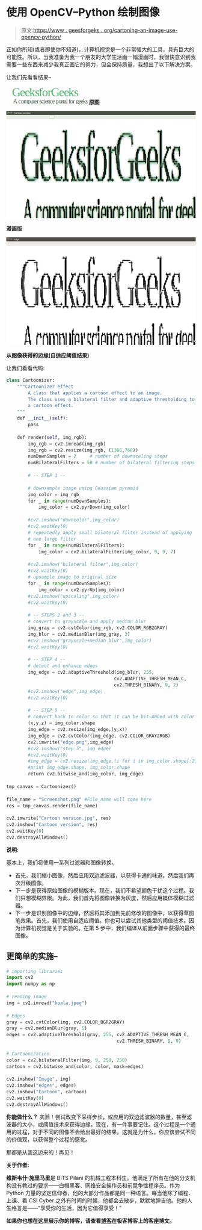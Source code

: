 # 使用 OpenCV–Python 绘制图像

> 原文:[https://www . geesforgeks . org/cartoning-an-image-use-opencv-python/](https://www.geeksforgeeks.org/cartooning-an-image-using-opencv-python/)

正如你所知(或者即使你不知道)，计算机视觉是一个非常强大的工具，具有巨大的可能性。所以，当我准备为我一个朋友的大学生活画一幅漫画时，我很快意识到我需要一些东西来减少我真正画它的努力，但会保持质量，我想出了以下解决方案。

让我们先看看结果–

![Cartooning an Image using OpenCV (python)](img/28ad8cd17d2cfa48d0687252ebbd8b71.png) **原图**

![Cartooning an Image using OpenCV (python)1](img/2647dfa85ee240a7ad1166368c5902f0.png)

**漫画版**

![1](img/af25b99ede29e83e6f04b0a9345aa22d.png)

**从图像获得的边缘(自适应阈值结果)**

让我们看看代码:

```py
class Cartoonizer: 
    """Cartoonizer effect 
        A class that applies a cartoon effect to an image. 
        The class uses a bilateral filter and adaptive thresholding to create 
        a cartoon effect. 
    """
    def __init__(self): 
        pass

    def render(self, img_rgb): 
        img_rgb = cv2.imread(img_rgb) 
        img_rgb = cv2.resize(img_rgb, (1366,768)) 
        numDownSamples = 2     # number of downscaling steps 
        numBilateralFilters = 50 # number of bilateral filtering steps 

        # -- STEP 1 -- 

        # downsample image using Gaussian pyramid 
        img_color = img_rgb 
        for _ in range(numDownSamples): 
            img_color = cv2.pyrDown(img_color) 

        #cv2.imshow("downcolor",img_color) 
        #cv2.waitKey(0) 
        # repeatedly apply small bilateral filter instead of applying 
        # one large filter 
        for _ in range(numBilateralFilters): 
            img_color = cv2.bilateralFilter(img_color, 9, 9, 7) 

        #cv2.imshow("bilateral filter",img_color) 
        #cv2.waitKey(0) 
        # upsample image to original size 
        for _ in range(numDownSamples): 
            img_color = cv2.pyrUp(img_color) 
        #cv2.imshow("upscaling",img_color) 
        #cv2.waitKey(0) 

        # -- STEPS 2 and 3 -- 
        # convert to grayscale and apply median blur 
        img_gray = cv2.cvtColor(img_rgb, cv2.COLOR_RGB2GRAY) 
        img_blur = cv2.medianBlur(img_gray, 3) 
        #cv2.imshow("grayscale+median blur",img_color) 
        #cv2.waitKey(0) 

        # -- STEP 4 -- 
        # detect and enhance edges 
        img_edge = cv2.adaptiveThreshold(img_blur, 255, 
                                        cv2.ADAPTIVE_THRESH_MEAN_C, 
                                        cv2.THRESH_BINARY, 9, 2) 
        #cv2.imshow("edge",img_edge) 
        #cv2.waitKey(0) 

        # -- STEP 5 -- 
        # convert back to color so that it can be bit-ANDed with color image 
        (x,y,z) = img_color.shape 
        img_edge = cv2.resize(img_edge,(y,x)) 
        img_edge = cv2.cvtColor(img_edge, cv2.COLOR_GRAY2RGB) 
        cv2.imwrite("edge.png",img_edge) 
        #cv2.imshow("step 5", img_edge) 
        #cv2.waitKey(0) 
        #img_edge = cv2.resize(img_edge,(i for i in img_color.shape[:2])) 
        #print img_edge.shape, img_color.shape 
        return cv2.bitwise_and(img_color, img_edge) 

tmp_canvas = Cartoonizer() 

file_name = "Screenshot.png" #File_name will come here 
res = tmp_canvas.render(file_name) 

cv2.imwrite("Cartoon version.jpg", res) 
cv2.imshow("Cartoon version", res) 
cv2.waitKey(0) 
cv2.destroyAllWindows() 
```

**说明:**

基本上，我们将使用一系列过滤器和图像转换。

*   首先，我们缩小图像，然后应用双边滤波器，以获得卡通的味道。然后我们再次升级图像。
*   下一步是获得原始图像的模糊版本。现在，我们不希望颜色干扰这个过程。我们只想模糊界限。为此，我们首先将图像转换为灰度，然后应用媒体模糊过滤器。
*   下一步是识别图像中的边缘，然后将其添加到先前修改的图像中，以获得草图笔效果。首先，我们使用自适应阈值。你也可以尝试其他类型的阈值技术。因为计算机视觉是关于实验的。在第 5 步中，我们编译从前面步骤中获得的最终图像。

## 更简单的实施–

```py
# importing libraries
import cv2
import numpy as np

# reading image 
img = cv2.imread("koala.jpeg")

# Edges
gray = cv2.cvtColor(img, cv2.COLOR_BGR2GRAY)
gray = cv2.medianBlur(gray, 5)
edges = cv2.adaptiveThreshold(gray, 255, cv2.ADAPTIVE_THRESH_MEAN_C, 
                                         cv2.THRESH_BINARY, 9, 9)

# Cartoonization
color = cv2.bilateralFilter(img, 9, 250, 250)
cartoon = cv2.bitwise_and(color, color, mask=edges)

cv2.imshow("Image", img)
cv2.imshow("edges", edges)
cv2.imshow("Cartoon", cartoon)
cv2.waitKey(0)
cv2.destroyAllWindows()
```

**你能做什么？**
实验！尝试改变下采样步长，或应用的双边滤波器的数量，甚至滤波器的大小，或阈值技术来获得边缘。现在，有一件事要记住。这个过程是一个通用的过程，对于不同的图像不会给出最好的结果。这就是为什么，你应该尝试不同的价值观，以获得整个过程的感觉。

那都是从我这边来的！再见！

**关于作者:**

**维斯韦什·施里马里**是 BITS Pilani 的机械工程本科生。他满足了所有在他的分支机构没有教过的要求——白帽黑客、网络安全操作员和前竞争性程序员。作为 Python 力量的坚定信仰者，他的大部分作品都是同一种语言。每当他除了编程、上课、看 CSI Cyber 之外有时间的时候，他都会去散步，默默地弹吉他。他的人生格言是——“享受你的生活，因为它值得享受！”

**如果你也想在这里展示你的博客，请查看[博客](http://geeksquiz.com/gblog/)在极客博客上的客座博文。**